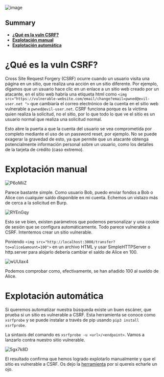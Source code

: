 ![image](https://user-images.githubusercontent.com/88755387/135728854-1570f1bd-4b72-4501-a2e7-efeac8aff8d9.png)

## __Summary__

- [__¿Qué es la vuln CSRF?__](#¿Qué-es-la-vuln-CSRF?)
- [__Explotación manual__](#Explotación-manual)
- [__Explotación automática__](#Explotación-automática)

# __¿Qué es la vuln CSRF?__

Cross Site Request Forgery (CSRF) ocurre cuando un usuario visita una página en un sitio, que realiza una acción en un sitio diferente. Por ejemplo, digamos que un usuario hace clic en un enlace a un sitio web creado por un atacante, en el sitio web habría una etiqueta html como `<img src="https://vulnerable-website.com/email/change?email=pwned@evil-user.net ">` que cambiaría el correo electrónico de la cuenta en el sitio web vulnerable a `pwned@evil-user.net`. CSRF funciona porque es la víctima quien realiza la solicitud, no el sitio, por lo que todo lo que ve el sitio es un usuario normal que realiza una solicitud normal.

Esto abre la puerta a que la cuenta del usuario se vea comprometida por completo mediante el uso de un password reset, por ejemplo. No se puede exagerar la gravedad de esto, ya que permite que un atacante obtenga potencialmente información personal sobre un usuario, como los detalles de la tarjeta de crédito (caso extremo).

# __Explotación manual__

![P6oMiiZ](https://user-images.githubusercontent.com/88755387/135119002-337c8115-e95c-4eed-a321-9501fa71011b.png)

Parece bastante simple. Como usuario Bob, puedo enviar fondos a Bob o Alice con cualquier saldo disponible en mi cuenta. Echemos un vistazo más de cerca a la solicitud en Burp.

![RYEnGqy](https://user-images.githubusercontent.com/88755387/135119351-441c3f70-3da4-4c89-8bda-ea3c0b04dfe5.png)

Esto se ve bien, existen parámetros que podemos personalizar y una cookie de sesión que se configura automáticamente. Todo parece vulnerable a CSRF. Intentemos crear un sitio vulnerable.

Poniendo `<img src="http://localhost:3000/transfer?to=alice&amount=100">` en un archivo HTML y usar SimpleHTTPServer o http.server para alojarlo debería cambiar el saldo de Alice en 100.

![wUUlax4](https://user-images.githubusercontent.com/88755387/135120002-f90951a9-6d72-4a2b-a5f1-636564ef9a41.png)

Podemos comprobar como, efectivamente, se han añadido 100 al sueldo de Alice.

# __Explotación automática__

Si queremos automatizar nuestra búsqueda existe un buen escáner, que prueba si un sitio es vulnerable a CSRF. Esta herramienta se conoce como `xsrfprobe` y se puede instalar a través de pip usando `pip3 install xsrfprobe`.

La sintaxis del comando es `xsrfprobe -u <url>/<endpoint>`. Vamos a lanzarlo contra nuestro sitio vulnerable.

![5gx7k8D](https://user-images.githubusercontent.com/88755387/135122095-aa0f367c-ef70-4cea-a1af-59b4881bbc9a.png)

El resultado confirma que hemos logrado explotarlo manualmente y que el sitio es vulnerable a CSRF. Os dejo la [herramienta](https://github.com/0xInfection/XSRFProbe) por si quereis echarle un ojo.
